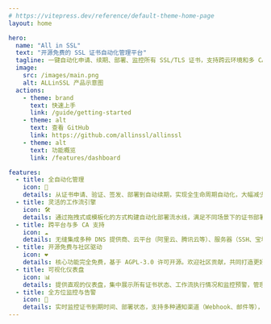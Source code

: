 ```yaml
---
# https://vitepress.dev/reference/default-theme-home-page
layout: home

hero:
  name: "All in SSL"
  text: "开源免费的 SSL 证书自动化管理平台"
  tagline: 一键自动化申请、续期、部署、监控所有 SSL/TLS 证书，支持跨云环境和多 CA (coding~)，告别繁琐配置和高昂费用。
  image:
    src: /images/main.png
    alt: ALLinSSL 产品示意图
  actions:
    - theme: brand
      text: 快速上手
      link: /guide/getting-started
    - theme: alt
      text: 查看 GitHub
      link: https://github.com/allinssl/allinssl
    - theme: alt
      text: 功能概览
      link: /features/dashboard

features:
  - title: 全自动化管理
    icon: 🚀
    details: 从证书申请、验证、签发、部署到自动续期，实现全生命周期自动化，大幅减少手动操作和出错风险。
  - title: 灵活的工作流引擎
    icon: 🛠️
    details: 通过拖拽式或模板化的方式构建自动化部署流水线，满足不同场景下的证书部署需求，如 CDN、WAF 等。
  - title: 跨平台与多 CA 支持
    icon: ☁️
    details: 无缝集成多种 DNS 提供商、云平台（阿里云、腾讯云等）、服务器（SSH、宝塔、1Panel）和 CA 机构（Let's Encrypt 等）。
  - title: 开源免费与社区驱动
    icon: ❤️
    details: 核心功能完全免费，基于 AGPL-3.0 许可开源。欢迎社区贡献，共同打造更好的 SSL 管理工具。
  - title: 可视化仪表盘
    icon: 📊
    details: 提供直观的仪表盘，集中展示所有证书状态、工作流执行情况和监控预警，管理状况一目了然。
  - title: 全方位监控与告警
    icon: 🔔
    details: 实时监控证书到期时间、部署状态，支持多种通知渠道（Webhook、邮件等），确保证书问题及时发现和处理。
---
```


<SelfHostedSetup />

<DomainRegister />

